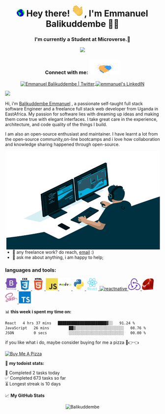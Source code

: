 <h1 align="center">
<img src="./Images/Earth.gif" width="24px">
Hey there!
<img src="./Images/Hi.gif" width="40px" />, I'm Emmanuel Balikuddembe 👨‍💻
</h1>
<h3 align="center">I'm currently a Student at Microverse.🌱
</h3>


<p align="center">
<img src="https://readme-typing-svg.herokuapp.com?font=Fira+Code&duration=2000&pause=1000&width=435&lines=I%E2%80%99m+currently+learning+......;HTML.............;CSS.............;JavaScript..............;React...................;Ruby..................;RoR.......................;Cheers+and+Happy+Learning........"><img>
<!-- <img src="https://readme-typing-svg.herokuapp.com?font=Fira+Code&pause=1000&width=435&lines=Nice+meeting+you....;software+Engineer+from+Uganda;Pair-programming%2Cremote+work+devotee;Self+taught+developer;Happy+Learning+and+coding">
</img> -->
</p>
<h3 align="center">Connect with me:
<img src='./Images/handshake.gif' width="100px">
</h3>
<p align="center">
<a href="https://twitter.com/EmmanuelBaliku1">
  <img align="center" alt="Emmanuel Balikuddembe | Twitter" width="44px" height="30" src="https://raw.githubusercontent.com/peterthehan/peterthehan/master/assets/twitter.svg" >
</a>

<a href="https://www.linkedin.com/in/emmanuel-balikuddembe-763765b2/">
  <img align="center" alt="emmanuel's LinkedIN" width="44px" height="30px" src="https://raw.githubusercontent.com/peterthehan/peterthehan/master/assets/linkedin.svg" />
</a>
</p>

![](https://visitor-badge.glitch.me/badge?page_id=Balikuddembe.visitor-badge)

Hi, i'm [Balikuddembe Emmanuel](https://balixemma.me/) , a passionate self-taught full stack software Engineer and a freelance full stack web developer from Uganda in EastAfrica. My passion for software lies with dreaming up ideas and making them come true with elegant interfaces. I take great care in the experience, architecture, and code quality of the things I build.

I am also an open-source enthusiast and maintainer. I have learnt a lot from the open-source community,on-line bootcamps and i love how collaboration and knowledge sharing happened through open-source.


<img align="right" alt="GIF" src="./Images/animation.gif" width="500" height="320" />
  
- 💼 any freelance work? do reach, [email](mailto:balixemma@gmail.com) :)
- 💬 ask me about anything, i am happy to help;

<h3>languages and tools:</h3>
<p align="left"> <a href="https://getbootstrap.com" target="_blank" rel="noreferrer"> <img src="https://raw.githubusercontent.com/devicons/devicon/master/icons/bootstrap/bootstrap-plain-wordmark.svg" alt="bootstrap" width="40" height="40"/> </a> <a href="https://www.w3schools.com/css/" target="_blank" rel="noreferrer"> <img src="https://raw.githubusercontent.com/devicons/devicon/master/icons/css3/css3-original-wordmark.svg" alt="css3" width="40" height="40"/> </a> <a href="https://www.w3.org/html/" target="_blank" rel="noreferrer"> <img src="https://raw.githubusercontent.com/devicons/devicon/master/icons/html5/html5-original-wordmark.svg" alt="html5" width="40" height="40"/> </a> <a href="https://developer.mozilla.org/en-US/docs/Web/JavaScript" target="_blank" rel="noreferrer"> <img src="https://raw.githubusercontent.com/devicons/devicon/master/icons/javascript/javascript-original.svg" alt="javascript" width="40" height="40"/> </a> <a href="https://nodejs.org" target="_blank" rel="noreferrer"> <img src="https://raw.githubusercontent.com/devicons/devicon/master/icons/nodejs/nodejs-original-wordmark.svg" alt="nodejs" width="40" height="40"/> </a> <a href="https://www.python.org" target="_blank" rel="noreferrer"> <img src="https://raw.githubusercontent.com/devicons/devicon/master/icons/python/python-original.svg" alt="python" width="40" height="40"/> </a> <a href="https://reactjs.org/" target="_blank" rel="noreferrer"> <img src="https://raw.githubusercontent.com/devicons/devicon/master/icons/react/react-original-wordmark.svg" alt="react" width="40" height="40"/> </a> <a href="https://reactnative.dev/" target="_blank" rel="noreferrer"> <img src="https://reactnative.dev/img/header_logo.svg" alt="reactnative" width="40" height="40"/> </a> <a href="https://redux.js.org" target="_blank" rel="noreferrer"> <img src="https://raw.githubusercontent.com/devicons/devicon/master/icons/redux/redux-original.svg" alt="redux" width="40" height="40"/> </a> <a href="https://www.ruby-lang.org/en/" target="_blank" rel="noreferrer"> <img src="https://raw.githubusercontent.com/devicons/devicon/master/icons/ruby/ruby-original.svg" alt="ruby" width="40" height="40"/> </a> <a href="https://sass-lang.com" target="_blank" rel="noreferrer"> <img src="https://raw.githubusercontent.com/devicons/devicon/master/icons/sass/sass-original.svg" alt="sass" width="40" height="40"/> </a> <a href="https://www.typescriptlang.org/" target="_blank" rel="noreferrer"> <img src="https://raw.githubusercontent.com/devicons/devicon/master/icons/typescript/typescript-original.svg" alt="typescript" width="40" height="40"/> </a> </p>

<!-- <code><img height ="20" src="https://cdn.iconscout.com/icon/free/png-64/java-60-1174953.png">
<code><img height ="20" src="https://spring.io/images/spring-logo-9146a4d3298760c2e7e49595184e1975.svg">
<code><img height="20" src="https://raw.githubusercontent.com/github/explore/80688e429a7d4ef2fca1e82350fe8e3517d3494d/topics/javascript/javascript.png"></code>
<code><img height="20" src="https://cdn.iconscout.com/icon/free/png-64/mongodb-4-1175139.png"></code>
<code><img height="20" src="https://raw.githubusercontent.com/github/explore/80688e429a7d4ef2fca1e82350fe8e3517d3494d/topics/react/react.png"></code>
<code><img height="20" src="https://raw.githubusercontent.com/github/explore/80688e429a7d4ef2fca1e82350fe8e3517d3494d/topics/nodejs/nodejs.png"></code>
<code><img height="20" src="https://raw.githubusercontent.com/github/explore/80688e429a7d4ef2fca1e82350fe8e3517d3494d/topics/git/git.png"></code> -->

📊 **this week i spent my time on:**
<!--START_SECTION:waka-->

```text
React   4 hrs 37 mins   ██████████████████████▓░░   91.24 %
JavaScript   26 mins         ██▒░░░░░░░░░░░░░░░░░░░░░░   08.76 %
JSON         0 secs          ░░░░░░░░░░░░░░░░░░░░░░░░░   00.00 %
```

<!--END_SECTION:-->

if you like what i do, maybe consider buying for me a pizza 🥺👉👈

<a href="https://www.buymeapizza.com/balikuddembe" target="_blank"><img src="https://ih1.redbubble.net/image.2534181810.5420/st,small,507x507-pad,600x600,f8f8f8.jpg" alt="Buy Me A Pizza" width="120" ></a>

🚧 **my todoist stats:**
<!-- TODO-IST:START -->         
🌸  Completed 2 tasks today           
✅  Completed 673 tasks so far           
⏳  Longest streak is 10 days
<!-- TODO-IST:END -->


📈<strong> My GitHub Stats</strong>

<p align="center"> <img src="https://github-readme-stats.vercel.app/api?username=Balikuddembe&show_icons=true&theme=gotham" alt="Balikuddembe" />




